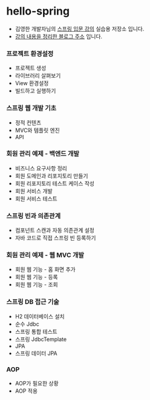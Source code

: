 # hello-spring
- 김영한 개발자님의 [스프링 입문 강의](https://www.inflearn.com/course/스프링-입문-스프링부트#) 실습용 저장소 입니다.<br>
- [강의 내용을 정리한 블로그 주소](https://velog.io/@heewonim/series/%EC%8A%A4%ED%94%84%EB%A7%81-%EC%9E%85%EB%AC%B8-%EA%B0%95%EC%9D%98-%EC%A0%95%EB%A6%AC) 입니다.

### 프로젝트 환경설정
- 프로젝트 생성
- 라이브러리 살펴보기
- View 환경설정
- 빌드하고 실행하기

### 스프링 웹 개발 기초
- 정적 컨텐츠
- MVC와 템플릿 엔진
- API

### 회원 관리 예제 - 백엔드 개발
- 비즈니스 요구사항 정리
- 회원 도메인과 리포지토리 만들기
- 회원 리포지토리 테스트 케이스 작성
- 회원 서비스 개발
- 회원 서비스 테스트

### 스프링 빈과 의존관계
- 컴포넌트 스캔과 자동 의존관계 설정
- 자바 코드로 직접 스프링 빈 등록하기

### 회원 관리 예제 - 웹 MVC 개발
- 회원 웹 기능 - 홈 화면 추가
- 회원 웹 기능 - 등록
- 회원 웹 기능 - 조회

### 스프링 DB 접근 기술
- H2 데이터베이스 설치
- 순수 Jdbc
- 스프링 통합 테스트
- 스프링 JdbcTemplate
- JPA
- 스프링 데이터 JPA

### AOP
- AOP가 필요한 상황
- AOP 적용
